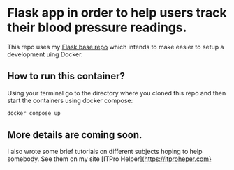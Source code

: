# Flask app in order to help users track their blood pressure readings.
This repo uses my [Flask base repo](https://github.com/itprohelper/flask_base) which intends to make easier to setup a development uing Docker.

## How to run this container?
Using your terminal go to the directory where you cloned this repo and then start the containers using docker compose:

```bash
docker compose up
```

## More details are coming soon.
I also wrote some brief tutorials on different subjects hoping to help somebody.
See them on my site [ITPro Helper](https://itproheper.com}
